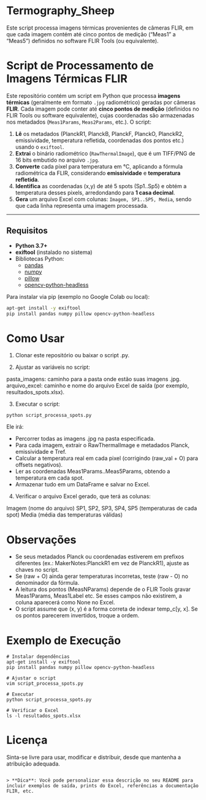 # Termography_Sheep
Este script processa imagens térmicas provenientes de câmeras FLIR, em que cada imagem contém até cinco pontos de medição (“Meas1” a “Meas5”) definidos no software FLIR Tools (ou equivalente). 

# Script de Processamento de Imagens Térmicas FLIR

Este repositório contém um script em Python que processa **imagens térmicas** (geralmente em formato `.jpg` radiométrico) geradas por câmeras **FLIR**. Cada imagem pode conter até **cinco pontos de medição** (definidos no FLIR Tools ou software equivalente), cujas coordenadas são armazenadas nos metadados (`Meas1Params`, `Meas2Params`, etc.). O script:

1. **Lê** os metadados (PlanckR1, PlanckB, PlanckF, PlanckO, PlanckR2, emissividade, temperatura refletida, coordenadas dos pontos etc.) usando o `exiftool`.
2. **Extrai** o binário radiométrico (`RawThermalImage`), que é um TIFF/PNG de 16 bits embutido no arquivo `.jpg`.
3. **Converte** cada pixel para temperatura em °C, aplicando a fórmula radiométrica da FLIR, considerando **emissividade** e **temperatura refletida**.
4. **Identifica** as coordenadas (x,y) de até 5 spots (Sp1..Sp5) e obtém a temperatura desses pixels, arredondando para **1 casa decimal**.
5. **Gera** um arquivo Excel com colunas: `Imagem, SP1..SP5, Media`, sendo que cada linha representa uma imagem processada.

---

## Requisitos

- **Python 3.7+**
- **exiftool** (instalado no sistema)
- Bibliotecas Python:
  - [pandas](https://pandas.pydata.org/)
  - [numpy](https://numpy.org/)
  - [pillow](https://pillow.readthedocs.io/en/stable/)
  - [opencv-python-headless](https://pypi.org/project/opencv-python-headless/)

Para instalar via pip (exemplo no Google Colab ou local):
```bash
apt-get install -y exiftool
pip install pandas numpy pillow opencv-python-headless
```
# Como Usar
1. Clonar este repositório ou baixar o script .py.
   
2. Ajustar as variáveis no script:
   
pasta_imagens: caminho para a pasta onde estão suas imagens .jpg.
arquivo_excel: caminho e nome do arquivo Excel de saída (por exemplo, resultados_spots.xlsx).

3. Executar o script:
```
python script_processa_spots.py
```
Ele irá:

- Percorrer todas as imagens .jpg na pasta especificada.
- Para cada imagem, extrair o RawThermalImage e metadados Planck, emissividade e Tref.
- Calcular a temperatura real em cada pixel (corrigindo (raw_val + O) para offsets negativos).
- Ler as coordenadas Meas1Params..Meas5Params, obtendo a temperatura em cada spot.
- Armazenar tudo em um DataFrame e salvar no Excel.

4. Verificar o arquivo Excel gerado, que terá as colunas:
   
Imagem (nome do arquivo)
SP1, SP2, SP3, SP4, SP5 (temperaturas de cada spot)
Media (média das temperaturas válidas)

# Observações
- Se seus metadados Planck ou coordenadas estiverem em prefixos diferentes (ex.: MakerNotes:PlanckR1 em vez de PlanckR1), ajuste as chaves no script.
- Se (raw + O) ainda gerar temperaturas incorretas, teste (raw - O) no denominador da fórmula.
- A leitura dos pontos (MeasNParams) depende de o FLIR Tools gravar Meas1Params, Meas1Label etc. Se esses campos não existirem, a coluna aparecerá como None no Excel.
- O script assume que (x, y) é a forma correta de indexar temp_c[y, x]. Se os pontos parecerem invertidos, troque a ordem.

# Exemplo de Execução
```
# Instalar dependências
apt-get install -y exiftool
pip install pandas numpy pillow opencv-python-headless

# Ajustar o script
vim script_processa_spots.py

# Executar
python script_processa_spots.py

# Verificar o Excel
ls -l resultados_spots.xlsx
```

# Licença
Sinta-se livre para usar, modificar e distribuir, desde que mantenha a atribuição adequada.
```

> **Dica**: Você pode personalizar essa descrição no seu README para incluir exemplos de saída, prints do Excel, referências a documentação FLIR, etc.
